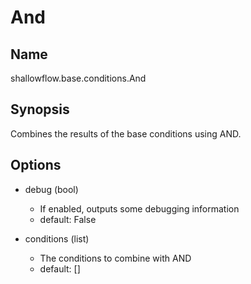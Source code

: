 # And

## Name
shallowflow.base.conditions.And

## Synopsis
Combines the results of the base conditions using AND.

## Options
* debug (bool)

  * If enabled, outputs some debugging information
  * default: False

* conditions (list)

  * The conditions to combine with AND
  * default: []

